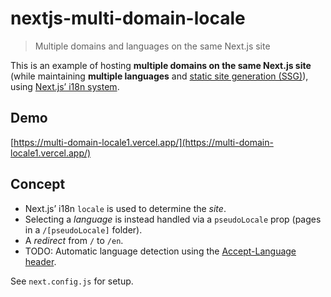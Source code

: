 # nextjs-multi-domain-locale

> Multiple domains and languages on the same Next.js site

This is an example of hosting **multiple domains on the same Next.js site** (while maintaining **multiple languages** and [static site generation (SSG)](https://nextjs.org/docs/basic-features/data-fetching#getstaticprops-static-generation)), using [Next.js’ i18n system](https://nextjs.org/docs/advanced-features/i18n-routing).

## Demo

[https://multi-domain-locale1.vercel.app/](https://multi-domain-locale1.vercel.app/)

## Concept

- Next.js’ i18n `locale` is used to determine the _site_.
- Selecting a _language_ is instead handled via a `pseudoLocale` prop (pages in a `/[pseudoLocale]` folder).
- A _redirect_ from `/` to `/en`.
- TODO: Automatic language detection using the [Accept-Language header](https://nextjs.org/docs/advanced-features/i18n-routing#automatic-locale-detection).

See `next.config.js` for setup.
